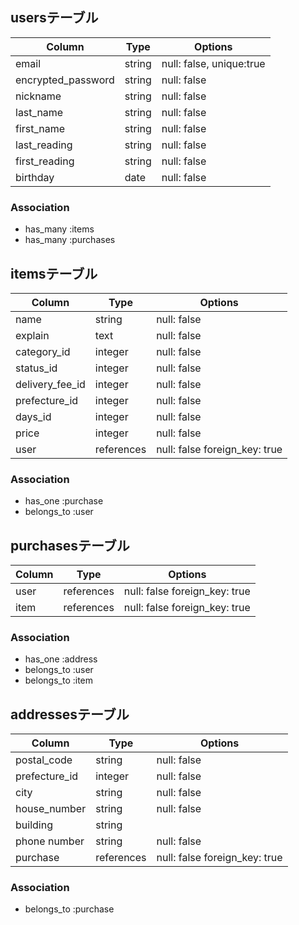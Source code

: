 ## usersテーブル

| Column             | Type       | Options                        |
| ------------------ | ---------- | ------------------------------ |
| email              | string     | null: false, unique:true       |
| encrypted_password | string     | null: false                    |
| nickname           | string     | null: false                    |
| last_name          | string     | null: false                    |
| first_name         | string     | null: false                    |
| last_reading       | string     | null: false                    |
| first_reading      | string     | null: false                    |
| birthday           | date       | null: false                    |

### Association
- has_many :items
- has_many :purchases

## itemsテーブル

| Column           | Type       | Options                        |
| ---------------- | ---------- | ------------------------------ |
| name             | string     | null: false                    |
| explain          | text       | null: false                    |
| category_id      | integer    | null: false                    |
| status_id        | integer    | null: false                    |
| delivery_fee_id  | integer    | null: false                    |
| prefecture_id    | integer    | null: false                    |
| days_id          | integer    | null: false                    |
| price            | integer    | null: false                    |
| user             | references | null: false  foreign_key: true |

### Association
- has_one :purchase
- belongs_to :user

## purchasesテーブル

| Column     | Type       | Options                        |
| ---------- | ---------- | ------------------------------ |
| user       | references | null: false  foreign_key: true |
| item       | references | null: false  foreign_key: true |

### Association
- has_one :address
- belongs_to :user
- belongs_to :item

## addressesテーブル

| Column        | Type       | Options                        |
| ------------- | ---------- | ------------------------------ |
| postal_code   | string     | null: false                    |
| prefecture_id | integer    | null: false                    |
| city          | string     | null: false                    |
| house_number  | string     | null: false                    |
| building      | string     |                                |
| phone number  | string     | null: false                    |
| purchase      | references | null: false  foreign_key: true |


### Association
- belongs_to :purchase